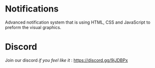 # Notifications
Advanced notification system that is using HTML, CSS and JavaScript to preform the visual graphics.

# Discord

Join our discord *if you feel like it* : https://discord.gg/9jJDBPx
